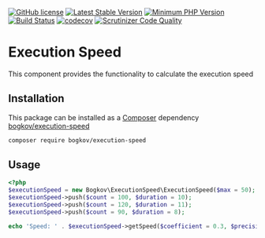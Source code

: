 [![GitHub license](https://img.shields.io/badge/license-MIT-blue.svg)](https://raw.githubusercontent.com/bogkov/execution-speed/master/LICENSE)
[![Latest Stable Version](https://img.shields.io/packagist/v/bogkov/execution-speed.svg)](https://packagist.org/packages/bogkov/execution-speed)
[![Minimum PHP Version](https://img.shields.io/badge/php-%3E%3D%207.0-8892BF.svg)](https://php.net/)
[![Build Status](https://travis-ci.org/bogkov/execution-speed.svg)](https://travis-ci.org/bogkov/execution-speed)
[![codecov](https://img.shields.io/codecov/c/github/bogkov/execution-speed.svg)](https://codecov.io/gh/bogkov/execution-speed)
[![Scrutinizer Code Quality](https://scrutinizer-ci.com/g/bogkov/execution-speed/badges/quality-score.png?b=master)](https://scrutinizer-ci.com/g/bogkov/execution-speed/?branch=master)

# Execution Speed

This component provides the functionality to calculate the execution speed

## Installation

This package can be installed as a [Composer](https://getcomposer.org/) dependency [bogkov/execution-speed](https://packagist.org/packages/bogkov/execution-speed)

```bash
composer require bogkov/execution-speed
```

## Usage

```php
<?php
$executionSpeed = new Bogkov\ExecutionSpeed\ExecutionSpeed($max = 50);
$executionSpeed->push($count = 100, $duration = 10);
$executionSpeed->push($count = 120, $duration = 11);
$executionSpeed->push($count = 90, $duration = 8);

echo 'Speed: ' . $executionSpeed->getSpeed($coefficient = 0.3, $precision = 0);
```